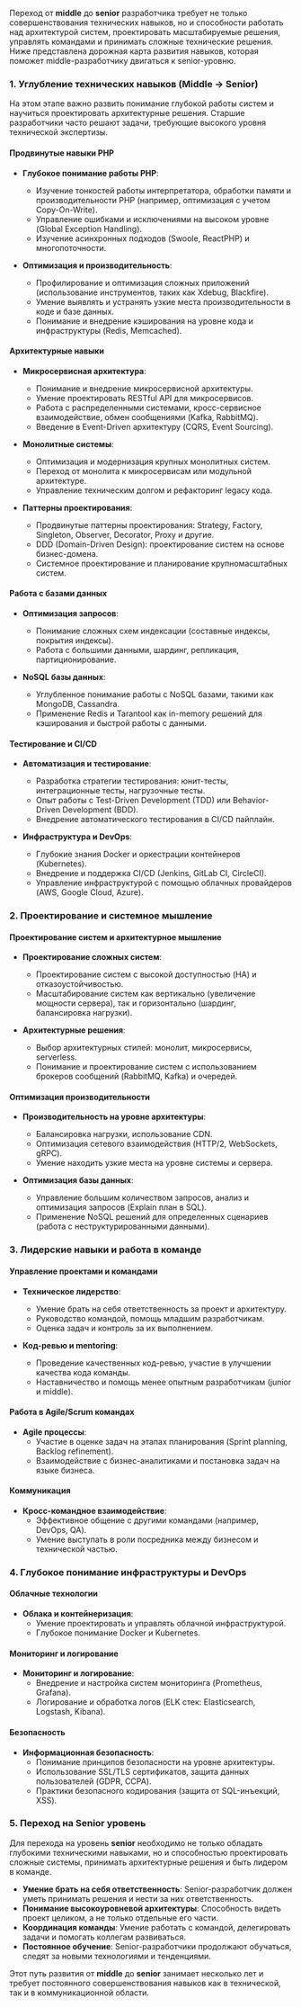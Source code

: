 Переход от **middle** до **senior** разработчика требует не только совершенствования технических навыков, но и способности работать над архитектурой систем, проектировать масштабируемые решения, управлять командами и принимать сложные технические решения. Ниже представлена дорожная карта развития навыков, которая поможет middle-разработчику двигаться к senior-уровню.

### 1. **Углубление технических навыков (Middle -> Senior)**

На этом этапе важно развить понимание глубокой работы систем и научиться проектировать архитектурные решения. Старшие разработчики часто решают задачи, требующие высокого уровня технической экспертизы.

#### **Продвинутые навыки PHP**
- **Глубокое понимание работы PHP**:
  - Изучение тонкостей работы интерпретатора, обработки памяти и производительности PHP (например, оптимизация с учетом Copy-On-Write).
  - Управление ошибками и исключениями на высоком уровне (Global Exception Handling).
  - Изучение асинхронных подходов (Swoole, ReactPHP) и многопоточности.

- **Оптимизация и производительность**:
  - Профилирование и оптимизация сложных приложений (использование инструментов, таких как Xdebug, Blackfire).
  - Умение выявлять и устранять узкие места производительности в коде и базе данных.
  - Понимание и внедрение кэширования на уровне кода и инфраструктуры (Redis, Memcached).

#### **Архитектурные навыки**
- **Микросервисная архитектура**:
  - Понимание и внедрение микросервисной архитектуры.
  - Умение проектировать RESTful API для микросервисов.
  - Работа с распределенными системами, кросс-сервисное взаимодействие, обмен сообщениями (Kafka, RabbitMQ).
  - Введение в Event-Driven архитектуру (CQRS, Event Sourcing).

- **Монолитные системы**:
  - Оптимизация и модернизация крупных монолитных систем.
  - Переход от монолита к микросервисам или модульной архитектуре.
  - Управление техническим долгом и рефакторинг legacy кода.

- **Паттерны проектирования**:
  - Продвинутые паттерны проектирования: Strategy, Factory, Singleton, Observer, Decorator, Proxy и другие.
  - DDD (Domain-Driven Design): проектирование систем на основе бизнес-домена.
  - Системное проектирование и планирование крупномасштабных систем.

#### **Работа с базами данных**
- **Оптимизация запросов**:
  - Понимание сложных схем индексации (составные индексы, покрытия индексы).
  - Работа с большими данными, шардинг, репликация, партиционирование.

- **NoSQL базы данных**:
  - Углубленное понимание работы с NoSQL базами, такими как MongoDB, Cassandra.
  - Применение Redis и Tarantool как in-memory решений для кэширования и быстрой работы с данными.

#### **Тестирование и CI/CD**
- **Автоматизация и тестирование**:
  - Разработка стратегии тестирования: юнит-тесты, интеграционные тесты, нагрузочные тесты.
  - Опыт работы с Test-Driven Development (TDD) или Behavior-Driven Development (BDD).
  - Внедрение автоматического тестирования в CI/CD пайплайн.

- **Инфраструктура и DevOps**:
  - Глубокие знания Docker и оркестрации контейнеров (Kubernetes).
  - Внедрение и поддержка CI/CD (Jenkins, GitLab CI, CircleCI).
  - Управление инфраструктурой с помощью облачных провайдеров (AWS, Google Cloud, Azure).
  
### 2. **Проектирование и системное мышление**

#### **Проектирование систем и архитектурное мышление**
- **Проектирование сложных систем**:
  - Проектирование систем с высокой доступностью (HA) и отказоустойчивостью.
  - Масштабирование систем как вертикально (увеличение мощности сервера), так и горизонтально (шардинг, балансировка нагрузки).
  
- **Архитектурные решения**:
  - Выбор архитектурных стилей: монолит, микросервисы, serverless.
  - Понимание и проектирование систем с использованием брокеров сообщений (RabbitMQ, Kafka) и очередей.

#### **Оптимизация производительности**
- **Производительность на уровне архитектуры**:
  - Балансировка нагрузки, использование CDN.
  - Оптимизация сетевого взаимодействия (HTTP/2, WebSockets, gRPC).
  - Умение находить узкие места на уровне системы и сервера.

- **Оптимизация базы данных**:
  - Управление большим количеством запросов, анализ и оптимизация запросов (Explain план в SQL).
  - Применение NoSQL решений для определенных сценариев (работа с неструктурированными данными).
  
### 3. **Лидерские навыки и работа в команде**

#### **Управление проектами и командами**
- **Техническое лидерство**:
  - Умение брать на себя ответственность за проект и архитектуру.
  - Руководство командой, помощь младшим разработчикам.
  - Оценка задач и контроль за их выполнением.

- **Код-ревью и mentoring**:
  - Проведение качественных код-ревью, участие в улучшении качества кода команды.
  - Наставничество и помощь менее опытным разработчикам (junior и middle).
  
#### **Работа в Agile/Scrum командах**
- **Agile процессы**:
  - Участие в оценке задач на этапах планирования (Sprint planning, Backlog refinement).
  - Взаимодействие с бизнес-аналитиками и постановка задач на языке бизнеса.
  
#### **Коммуникация**
- **Кросс-командное взаимодействие**:
  - Эффективное общение с другими командами (например, DevOps, QA).
  - Умение выступать в роли посредника между бизнесом и технической частью.

### 4. **Глубокое понимание инфраструктуры и DevOps**

#### **Облачные технологии**
- **Облака и контейнеризация**:
  - Умение проектировать и управлять облачной инфраструктурой.
  - Глубокое понимание Docker и Kubernetes.

#### **Мониторинг и логирование**
- **Мониторинг и логирование**:
  - Внедрение и настройка систем мониторинга (Prometheus, Grafana).
  - Логирование и обработка логов (ELK стек: Elasticsearch, Logstash, Kibana).

#### **Безопасность**
- **Информационная безопасность**:
  - Понимание принципов безопасности на уровне архитектуры.
  - Использование SSL/TLS сертификатов, защита данных пользователей (GDPR, CCPA).
  - Практики безопасного кодирования (защита от SQL-инъекций, XSS).

### 5. **Переход на Senior уровень**

Для перехода на уровень **senior** необходимо не только обладать глубокими техническими навыками, но и способностью проектировать сложные системы, принимать архитектурные решения и быть лидером в команде.

- **Умение брать на себя ответственность**: Senior-разработчик должен уметь принимать решения и нести за них ответственность.
- **Понимание высокоуровневой архитектуры**: Способность видеть проект целиком, а не только отдельные его части.
- **Координация команды**: Умение работать с командой, делегировать задачи и помогать коллегам развиваться.
- **Постоянное обучение**: Senior-разработчики продолжают обучаться, следят за новыми технологиями и тенденциями.

Этот путь развития от **middle** до **senior** занимает несколько лет и требует постоянного совершенствования навыков как в технической, так и в коммуникационной области.